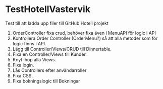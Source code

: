 # TestHotellVastervik

Test till att ladda upp filer till GitHub Hotell projekt

1. OrderController fixa crud, behöver fixa även i MenuAPI för logic i API
2. Kontrollera Order Controller (OrderMenu?) så att alla metoder som för logic finns i API.
3. Lägg till Controller/Views/CRUD till Dinnertable.
4. Fixa en Controller/Views till Kunder.
5. Knyt ihop alla Views.
6. Fixa login.
7. Lås Controllers efter användarroller
8. Fixa CSS.
9. Fixa bokningslogic till Bokningar
